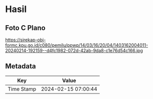 # Hasil

## Foto C Plano

https://sirekap-obj-formc.kpu.go.id/c080/pemilu/ppwp/14/03/16/20/04/1403162004011-20240214-192159--d4fc1982-072d-42ab-9da8-c1e76d54c166.jpg


## Metadata

| Key        | Value               |
| ---------- | ------------------- |
| Time Stamp | 2024-02-15 07:00:44 |



